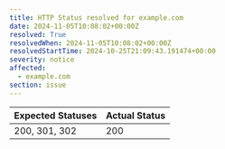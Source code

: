 ```yaml
---
title: HTTP Status resolved for example.com
date: 2024-11-05T10:08:02+00:00Z
resolved: True
resolvedWhen: 2024-11-05T10:08:02+00:00Z
resolvedStartTime: 2024-10-25T21:09:43.191474+00:00
severity: notice
affected:
  - example.com
section: issue
---
```


| Expected Statuses | Actual Status  |
|-------------------|----------------|
| 200, 301, 302 | 200 |
